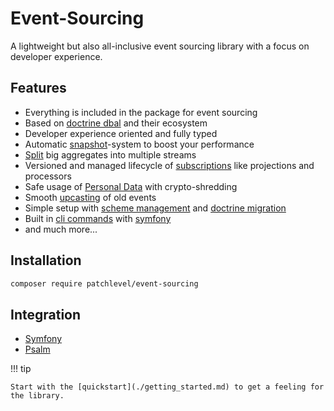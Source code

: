 # Event-Sourcing

A lightweight but also all-inclusive event sourcing library with a focus on developer experience.

## Features

* Everything is included in the package for event sourcing
* Based on [doctrine dbal](https://github.com/doctrine/dbal) and their ecosystem
* Developer experience oriented and fully typed
* Automatic [snapshot](snapshots.md)-system to boost your performance
* [Split](split_stream.md) big aggregates into multiple streams
* Versioned and managed lifecycle of [subscriptions](subscription.md) like projections and processors
* Safe usage of [Personal Data](personal_data.md) with crypto-shredding
* Smooth [upcasting](upcasting.md) of old events
* Simple setup with [scheme management](store.md) and [doctrine migration](store.md)
* Built in [cli commands](cli.md) with [symfony](https://symfony.com/)
* and much more...

## Installation

```bash
composer require patchlevel/event-sourcing
```
## Integration

* [Symfony](https://github.com/patchlevel/event-sourcing-bundle)
* [Psalm](https://github.com/patchlevel/event-sourcing-psalm-plugin)

!!! tip

    Start with the [quickstart](./getting_started.md) to get a feeling for the library.
    